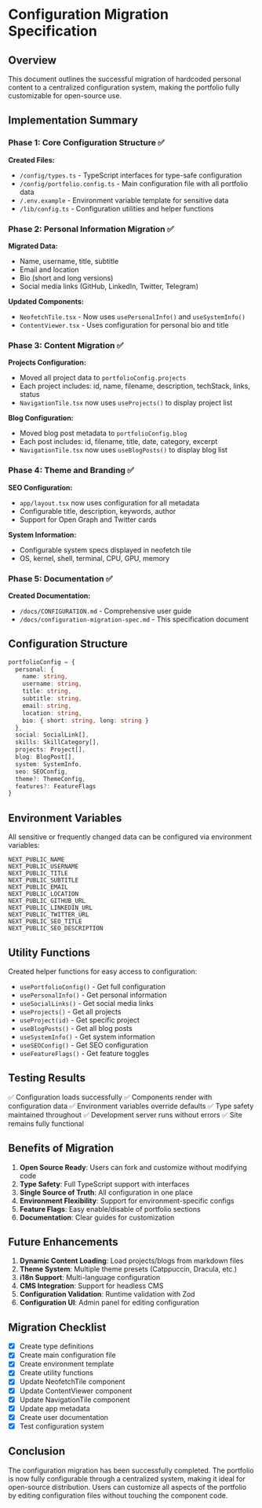 # Configuration Migration Specification

## Overview

This document outlines the successful migration of hardcoded personal content to a centralized configuration system, making the portfolio fully customizable for open-source use.

## Implementation Summary

### Phase 1: Core Configuration Structure ✅

**Created Files:**
- `/config/types.ts` - TypeScript interfaces for type-safe configuration
- `/config/portfolio.config.ts` - Main configuration file with all portfolio data
- `/.env.example` - Environment variable template for sensitive data
- `/lib/config.ts` - Configuration utilities and helper functions

### Phase 2: Personal Information Migration ✅

**Migrated Data:**
- Name, username, title, subtitle
- Email and location
- Bio (short and long versions)
- Social media links (GitHub, LinkedIn, Twitter, Telegram)

**Updated Components:**
- `NeofetchTile.tsx` - Now uses `usePersonalInfo()` and `useSystemInfo()`
- `ContentViewer.tsx` - Uses configuration for personal bio and title

### Phase 3: Content Migration ✅

**Projects Configuration:**
- Moved all project data to `portfolioConfig.projects`
- Each project includes: id, name, filename, description, techStack, links, status
- `NavigationTile.tsx` now uses `useProjects()` to display project list

**Blog Configuration:**
- Moved blog post metadata to `portfolioConfig.blog`
- Each post includes: id, filename, title, date, category, excerpt
- `NavigationTile.tsx` now uses `useBlogPosts()` to display blog list

### Phase 4: Theme and Branding ✅

**SEO Configuration:**
- `app/layout.tsx` now uses configuration for all metadata
- Configurable title, description, keywords, author
- Support for Open Graph and Twitter cards

**System Information:**
- Configurable system specs displayed in neofetch tile
- OS, kernel, shell, terminal, CPU, GPU, memory

### Phase 5: Documentation ✅

**Created Documentation:**
- `/docs/CONFIGURATION.md` - Comprehensive user guide
- `/docs/configuration-migration-spec.md` - This specification document

## Configuration Structure

```typescript
portfolioConfig = {
  personal: {
    name: string,
    username: string,
    title: string,
    subtitle: string,
    email: string,
    location: string,
    bio: { short: string, long: string }
  },
  social: SocialLink[],
  skills: SkillCategory[],
  projects: Project[],
  blog: BlogPost[],
  system: SystemInfo,
  seo: SEOConfig,
  theme?: ThemeConfig,
  features?: FeatureFlags
}
```

## Environment Variables

All sensitive or frequently changed data can be configured via environment variables:

```env
NEXT_PUBLIC_NAME
NEXT_PUBLIC_USERNAME
NEXT_PUBLIC_TITLE
NEXT_PUBLIC_SUBTITLE
NEXT_PUBLIC_EMAIL
NEXT_PUBLIC_LOCATION
NEXT_PUBLIC_GITHUB_URL
NEXT_PUBLIC_LINKEDIN_URL
NEXT_PUBLIC_TWITTER_URL
NEXT_PUBLIC_SEO_TITLE
NEXT_PUBLIC_SEO_DESCRIPTION
```

## Utility Functions

Created helper functions for easy access to configuration:

- `usePortfolioConfig()` - Get full configuration
- `usePersonalInfo()` - Get personal information
- `useSocialLinks()` - Get social media links
- `useProjects()` - Get all projects
- `useProject(id)` - Get specific project
- `useBlogPosts()` - Get all blog posts
- `useSystemInfo()` - Get system information
- `useSEOConfig()` - Get SEO configuration
- `useFeatureFlags()` - Get feature toggles

## Testing Results

✅ Configuration loads successfully
✅ Components render with configuration data
✅ Environment variables override defaults
✅ Type safety maintained throughout
✅ Development server runs without errors
✅ Site remains fully functional

## Benefits of Migration

1. **Open Source Ready**: Users can fork and customize without modifying code
2. **Type Safety**: Full TypeScript support with interfaces
3. **Single Source of Truth**: All configuration in one place
4. **Environment Flexibility**: Support for environment-specific configs
5. **Feature Flags**: Easy enable/disable of portfolio sections
6. **Documentation**: Clear guides for customization

## Future Enhancements

1. **Dynamic Content Loading**: Load projects/blogs from markdown files
2. **Theme System**: Multiple theme presets (Catppuccin, Dracula, etc.)
3. **i18n Support**: Multi-language configuration
4. **CMS Integration**: Support for headless CMS
5. **Configuration Validation**: Runtime validation with Zod
6. **Configuration UI**: Admin panel for editing configuration

## Migration Checklist

- [x] Create type definitions
- [x] Create main configuration file
- [x] Create environment template
- [x] Create utility functions
- [x] Update NeofetchTile component
- [x] Update ContentViewer component
- [x] Update NavigationTile component
- [x] Update app metadata
- [x] Create user documentation
- [x] Test configuration system

## Conclusion

The configuration migration has been successfully completed. The portfolio is now fully configurable through a centralized system, making it ideal for open-source distribution. Users can customize all aspects of the portfolio by editing configuration files without touching the component code.